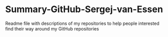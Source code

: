 # Summary-GitHub-Sergej-van-Essen
Readme file with descriptions of my repositories to help people interested find their way around my GitHub repositories
